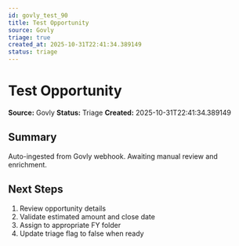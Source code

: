 ```yaml
---
id: govly_test_90
title: Test Opportunity
source: Govly
triage: true
created_at: 2025-10-31T22:41:34.389149
status: triage
---
```


# Test Opportunity

**Source:** Govly
**Status:** Triage
**Created:** 2025-10-31T22:41:34.389149

## Summary

Auto-ingested from Govly webhook. Awaiting manual review and enrichment.

## Next Steps

1. Review opportunity details
2. Validate estimated amount and close date
3. Assign to appropriate FY folder
4. Update triage flag to false when ready
